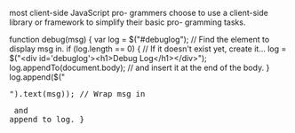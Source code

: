 most client-side JavaScript pro-
grammers choose to use a client-side library or framework to simplify their basic pro-
gramming tasks.

function debug(msg) {
var log = $("#debuglog"); // Find the element to display msg in.
if (log.length == 0) { // If it doesn't exist yet, create it...
log = $("<div id='debuglog'><h1>Debug Log</h1></div>");
log.appendTo(document.body); // and insert it at the end of the body.
}
log.append($("<pre/>").text(msg)); // Wrap msg in <pre> and append to log.
}